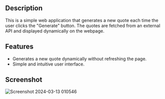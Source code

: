 ## Description

This is a simple web application that generates a new quote each time the user clicks the "Generate" button. The quotes are fetched from an external API and displayed dynamically on the webpage.

## Features

- Generates a new quote dynamically without refreshing the page.
- Simple and intuitive user interface.

 ## Screenshot
![Screenshot 2024-03-13 010546](https://github.com/harshil3030/simQuote-library/assets/132802415/ff4a8323-b633-44b1-a7c6-245db5dd514a)
